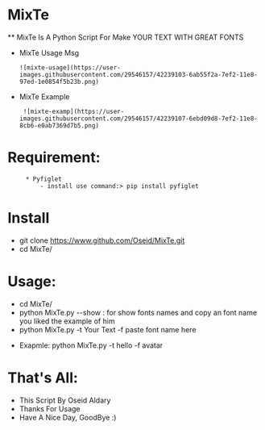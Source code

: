 # MixTe

** MixTe Is A Python Script For Make YOUR TEXT WITH GREAT FONTS

* MixTe Usage Msg

      ![mixte-usage](https://user-images.githubusercontent.com/29546157/42239103-6ab55f2a-7ef2-11e8-97ed-1e0854f5b23b.png)
      
* MixTe Example

       ![mixte-examp](https://user-images.githubusercontent.com/29546157/42239107-6ebd09d8-7ef2-11e8-8cb6-e0ab7369d7b5.png)
       
#  Requirement:
         * Pyfiglet
             - install use command:> pip install pyfiglet

# Install
  - git clone https://www.github.com/Oseid/MixTe.git
  - cd MixTe/
  
# Usage:
   - cd MixTe/
   - python MixTe.py --show : for show fonts names and copy an font name you liked the example of him
   - python MixTe.py -t Your Text -f paste font name here
   * Exapmle:
          python MixTe.py -t hello -f avatar
      
# That's All:
- This Script By Oseid Aldary
- Thanks For Usage
- Have A Nice Day, GoodBye :)
